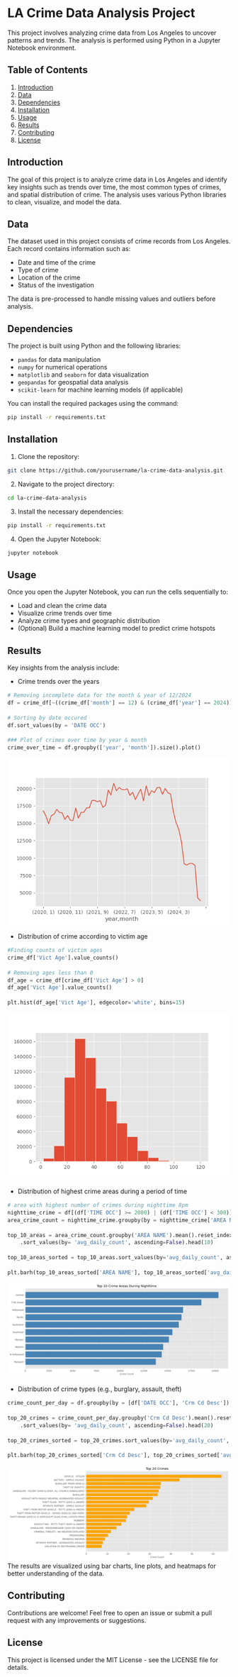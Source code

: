 # LA Crime Data Analysis Project

This project involves analyzing crime data from Los Angeles to uncover patterns and trends. The analysis is performed using Python in a Jupyter Notebook environment.

## Table of Contents

1. [Introduction](#introduction)
2. [Data](#data)
3. [Dependencies](#dependencies)
4. [Installation](#installation)
5. [Usage](#usage)
6. [Results](#results)
7. [Contributing](#contributing)
8. [License](#license)

## Introduction

The goal of this project is to analyze crime data in Los Angeles and identify key insights such as trends over time, the most common types of crimes, and spatial distribution of crime. The analysis uses various Python libraries to clean, visualize, and model the data.

## Data

The dataset used in this project consists of crime records from Los Angeles. Each record contains information such as:

- Date and time of the crime
- Type of crime
- Location of the crime
- Status of the investigation

The data is pre-processed to handle missing values and outliers before analysis.

## Dependencies

The project is built using Python and the following libraries:

- `pandas` for data manipulation
- `numpy` for numerical operations
- `matplotlib` and `seaborn` for data visualization
- `geopandas` for geospatial data analysis
- `scikit-learn` for machine learning models (if applicable)
  
You can install the required packages using the command:

```bash
pip install -r requirements.txt
```

## Installation
1. Clone the repository:
```bash
git clone https://github.com/yourusername/la-crime-data-analysis.git
```
2. Navigate to the project directory:
```bash
cd la-crime-data-analysis
```
3. Install the necessary dependencies:
```bash
pip install -r requirements.txt
```
4. Open the Jupyter Notebook:
```bash
jupyter notebook
```
## Usage
Once you open the Jupyter Notebook, you can run the cells sequentially to:

+ Load and clean the crime data
+ Visualize crime trends over time
+ Analyze crime types and geographic distribution
+ (Optional) Build a machine learning model to predict crime hotspots
## Results
Key insights from the analysis include:

+ Crime trends over the years
```python
# Removing incomplete data for the month & year of 12/2024
df = crime_df[~((crime_df['month'] == 12) & (crime_df['year'] == 2024))]

# Sorting by date occured
df.sort_values(by = 'DATE OCC')

### Plot of crimes over time by year & month
crime_over_time = df.groupby(['year', 'month']).size().plot()
```
![Crime trends over the years](https://github.com/njzmia/Python-Projects/blob/main/crime_over_time.png)
+ Distribution of crime according to victim age
```python
#Finding counts of victim ages
crime_df['Vict Age'].value_counts()

# Removing ages less than 0
df_age = crime_df[crime_df['Vict Age'] > 0]
df_age['Vict Age'].value_counts()

plt.hist(df_age['Vict Age'], edgecolor='white', bins=15)
```
![Victim Age](https://github.com/njzmia/Python-Projects/blob/main/age_plot.png)
+ Distribution of highest crime areas during a period of time
```python
# area with highest number of crimes during nighttime 8pm
nighttime_crime = df[(df['TIME OCC'] >= 2000) | (df['TIME OCC'] < 300)]
area_crime_count = nighttime_crime.groupby(by = nighttime_crime['AREA NAME']).size()

top_10_areas = area_crime_count.groupby('AREA NAME').mean().reset_index(name='avg_daily_count')\
    .sort_values(by= 'avg_daily_count', ascending=False).head(10)

top_10_areas_sorted = top_10_areas.sort_values(by='avg_daily_count', ascending=True)

plt.barh(top_10_areas_sorted['AREA NAME'], top_10_areas_sorted['avg_daily_count'])
```
![Crime Areas](https://github.com/njzmia/Python-Projects/blob/main/full_dash1.png)
+ Distribution of crime types (e.g., burglary, assault, theft)
```python
crime_count_per_day = df.groupby(by = [df['DATE OCC'], 'Crm Cd Desc']).size()

top_20_crimes = crime_count_per_day.groupby('Crm Cd Desc').mean().reset_index(name='avg_daily_count')\
    .sort_values(by= 'avg_daily_count', ascending=False).head(20)

top_20_crimes_sorted = top_20_crimes.sort_values(by='avg_daily_count', ascending=True)

plt.barh(top_20_crimes_sorted['Crm Cd Desc'], top_20_crimes_sorted['avg_daily_count'])
```
![Top 20 Crimes](https://github.com/njzmia/Python-Projects/blob/main/full_dash2.png)
The results are visualized using bar charts, line plots, and heatmaps for better understanding of the data.

## Contributing
Contributions are welcome! Feel free to open an issue or submit a pull request with any improvements or suggestions.

## License
This project is licensed under the MIT License - see the LICENSE file for details.
